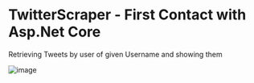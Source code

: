 # TwitterScraper - First Contact with Asp.Net Core

Retrieving Tweets by user of given Username and showing them

![image](https://user-images.githubusercontent.com/49447848/168479463-bca48450-5b28-414d-8f6b-f6b1ce460a8d.png)

